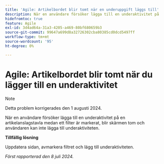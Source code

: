 ```yaml
---
title: 'Agile: Artikelbordet blir tomt när en underuppgift läggs till'
description: När en användare försöker lägga till en underaktivitet på en artikelanslagstavla medan ett filter är markerat, blir skärmen tom och användaren kan inte lägga till underaktiviteten.
hidefromtoc: true
feature: Agile
exl-id: 3d4ad64a-31a3-4205-a469-80bf680659b3
source-git-commit: 99647a699d8a32726302cba80385cd0dcd5497ff
workflow-type: tm+mt
source-wordcount: '95'
ht-degree: 0%

---
```


# Agile: Artikelbordet blir tomt när du lägger till en underaktivitet


>[!NOTE]
>
>Detta problem korrigerades den 1 augusti 2024.

När en användare försöker lägga till en underaktivitet på en artikelanslagstavla medan ett filter är markerat, blir skärmen tom och användaren kan inte lägga till underaktiviteten.

**Tillfällig lösning**

Uppdatera sidan, avmarkera filtret och lägg till underaktiviteten.

_Först rapporterad den 8 juli 2024._
